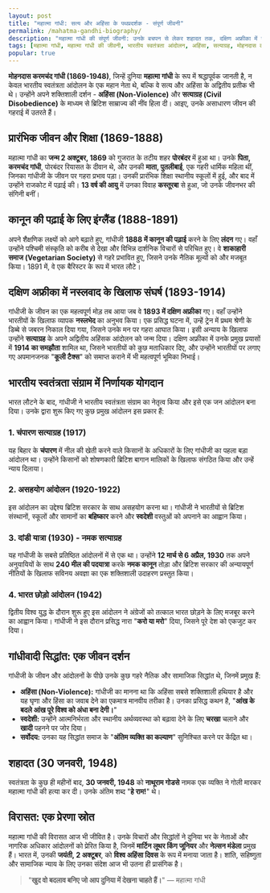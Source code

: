 ```yaml
---
layout: post
title: "महात्मा गांधी: सत्य और अहिंसा के पथप्रदर्शक - संपूर्ण जीवनी"
permalink: /mahatma-gandhi-biography/
description: "महात्मा गांधी की संपूर्ण जीवनी: उनके बचपन से लेकर शहादत तक, दक्षिण अफ्रीका में नस्लवाद के खिलाफ संघर्ष, भारतीय स्वतंत्रता आंदोलन में उनकी निर्णायक भूमिका, और अहिंसा व सत्याग्रह के उनके अद्वितीय सिद्धांतों का विस्तृत विवरण।"
tags: [महात्मा गांधी, महात्मा गांधी की जीवनी, भारतीय स्वतंत्रता आंदोलन, अहिंसा, सत्याग्रह, मोहनदास करमचंद गांधी]
popular: true
---
```



**मोहनदास करमचंद गांधी (1869-1948)**, जिन्हें दुनिया **महात्मा गांधी** के रूप में श्रद्धापूर्वक जानती है, न केवल भारतीय स्वतंत्रता आंदोलन के एक महान नेता थे, बल्कि वे सत्य और अहिंसा के अद्वितीय प्रतीक भी थे। उन्होंने अपने शक्तिशाली दर्शन - **अहिंसा (Non-Violence)** और **सत्याग्रह (Civil Disobedience)** के माध्यम से ब्रिटिश साम्राज्य की नींव हिला दी। आइए, उनके असाधारण जीवन की गहराई में उतरते हैं।

## प्रारंभिक जीवन और शिक्षा (1869-1888)

महात्मा गांधी का **जन्म 2 अक्टूबर, 1869** को गुजरात के तटीय शहर **पोरबंदर** में हुआ था। उनके **पिता, करमचंद गांधी**, पोरबंदर रियासत के दीवान थे, और उनकी **माता, पुतलीबाई**, एक गहरी धार्मिक महिला थीं, जिनका गांधीजी के जीवन पर गहरा प्रभाव पड़ा। उनकी प्रारंभिक शिक्षा स्थानीय स्कूलों में हुई, और बाद में उन्होंने राजकोट में पढ़ाई की। **13 वर्ष की आयु** में उनका विवाह **कस्तूरबा** से हुआ, जो उनके जीवनभर की संगिनी बनीं।

## कानून की पढ़ाई के लिए इंग्लैंड (1888-1891)

अपने शैक्षणिक लक्ष्यों को आगे बढ़ाते हुए, गांधीजी **1888 में कानून की पढ़ाई** करने के लिए **लंदन** गए। वहाँ उन्होंने पश्चिमी संस्कृति को करीब से देखा और विभिन्न दार्शनिक विचारों से परिचित हुए। वे **शाकाहारी समाज (Vegetarian Society)** से गहरे प्रभावित हुए, जिसने उनके नैतिक मूल्यों को और मजबूत किया। 1891 में, वे एक बैरिस्टर के रूप में भारत लौटे।

## दक्षिण अफ्रीका में नस्लवाद के खिलाफ संघर्ष (1893-1914)

गांधीजी के जीवन का एक महत्वपूर्ण मोड़ तब आया जब वे **1893 में दक्षिण अफ्रीका** गए। वहाँ उन्होंने भारतीयों के खिलाफ व्यापक **नस्लभेद** का अनुभव किया। एक प्रसिद्ध घटना में, उन्हें ट्रेन में प्रथम श्रेणी के डिब्बे से जबरन निकाल दिया गया, जिसने उनके मन पर गहरा आघात किया। इसी अन्याय के खिलाफ उन्होंने **सत्याग्रह** के अपने अद्वितीय अहिंसक आंदोलन को जन्म दिया। दक्षिण अफ्रीका में उनके प्रमुख प्रयासों में **1914 का समझौता** शामिल था, जिसने भारतीयों को कुछ मताधिकार दिए, और उन्होंने भारतीयों पर लगाए गए अपमानजनक "**कूली टैक्स**" को समाप्त कराने में भी महत्वपूर्ण भूमिका निभाई।

## भारतीय स्वतंत्रता संग्राम में निर्णायक योगदान

भारत लौटने के बाद, गांधीजी ने भारतीय स्वतंत्रता संग्राम का नेतृत्व किया और इसे एक जन आंदोलन बना दिया। उनके द्वारा शुरू किए गए कुछ प्रमुख आंदोलन इस प्रकार हैं:

### 1. चंपारण सत्याग्रह (1917)

यह बिहार के **चंपारण** में नील की खेती करने वाले किसानों के अधिकारों के लिए गांधीजी का पहला बड़ा आंदोलन था। उन्होंने किसानों को शोषणकारी ब्रिटिश बागान मालिकों के खिलाफ संगठित किया और उन्हें न्याय दिलाया।

### 2. असहयोग आंदोलन (1920-1922)

इस आंदोलन का उद्देश्य ब्रिटिश सरकार के साथ असहयोग करना था। गांधीजी ने भारतीयों से ब्रिटिश संस्थानों, स्कूलों और सामानों का **बहिष्कार** करने और **स्वदेशी** वस्तुओं को अपनाने का आह्वान किया।

### 3. दांडी यात्रा (1930) - नमक सत्याग्रह

यह गांधीजी के सबसे प्रतिष्ठित आंदोलनों में से एक था। उन्होंने **12 मार्च से 6 अप्रैल, 1930** तक अपने अनुयायियों के साथ **240 मील की पदयात्रा** करके **नमक कानून** तोड़ा और ब्रिटिश सरकार की अन्यायपूर्ण नीतियों के खिलाफ सविनय अवज्ञा का एक शक्तिशाली उदाहरण प्रस्तुत किया।

### 4. भारत छोड़ो आंदोलन (1942)

द्वितीय विश्व युद्ध के दौरान शुरू हुए इस आंदोलन ने अंग्रेजों को तत्काल भारत छोड़ने के लिए मजबूर करने का आह्वान किया। गांधीजी ने इस दौरान प्रसिद्ध नारा "**करो या मरो**" दिया, जिसने पूरे देश को एकजुट कर दिया।

## गांधीवादी सिद्धांत: एक जीवन दर्शन

गांधीजी के जीवन और आंदोलनों के पीछे उनके कुछ गहरे नैतिक और सामाजिक सिद्धांत थे, जिनमें प्रमुख हैं:

* **अहिंसा (Non-Violence):** गांधीजी का मानना था कि अहिंसा सबसे शक्तिशाली हथियार है और यह घृणा और हिंसा का जवाब देने का एकमात्र मानवीय तरीका है। उनका प्रसिद्ध कथन है, "**आंख के बदले आंख पूरे विश्व को अंधा बना देगी।**"
* **स्वदेशी:** उन्होंने आत्मनिर्भरता और स्थानीय अर्थव्यवस्था को बढ़ावा देने के लिए **चरखा** चलाने और **खादी** पहनने पर जोर दिया।
* **सर्वोदय:** उनका यह सिद्धांत समाज के "**अंतिम व्यक्ति का कल्याण**" सुनिश्चित करने पर केंद्रित था।

## शहादत (30 जनवरी, 1948)

स्वतंत्रता के कुछ ही महीनों बाद, **30 जनवरी, 1948** को **नाथूराम गोडसे** नामक एक व्यक्ति ने गोली मारकर महात्मा गांधी की हत्या कर दी। उनके अंतिम शब्द "**हे राम!**" थे।

## विरासत: एक प्रेरणा स्रोत

महात्मा गांधी की विरासत आज भी जीवित है। उनके विचारों और सिद्धांतों ने दुनिया भर के नेताओं और नागरिक अधिकार आंदोलनों को प्रेरित किया है, जिनमें **मार्टिन लूथर किंग जूनियर** और **नेल्सन मंडेला** प्रमुख हैं। भारत में, उनकी **जयंती, 2 अक्टूबर**, को **विश्व अहिंसा दिवस** के रूप में मनाया जाता है। शांति, सहिष्णुता और सामाजिक न्याय के लिए उनका संदेश आज भी उतना ही प्रासंगिक है।

> "**खुद वो बदलाव बनिए जो आप दुनिया में देखना चाहते हैं।**"
> — महात्मा गांधी
